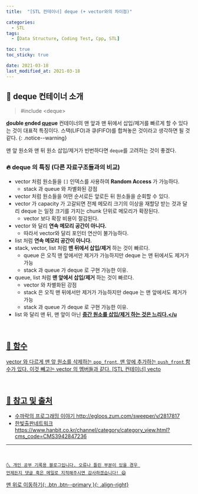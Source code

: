 ```yaml
---
title:  "[STL 컨테이너] deque (+ vector와의 차이점)" 

categories:
  - STL
tags:
  - [Data Structure, Coding Test, Cpp, STL]

toc: true
toc_sticky: true

date: 2021-03-18
last_modified_at: 2021-03-18
---
```


## 🚀 deque 컨테이너 소개

> #include \<deque>

**<u>d</u>ouble <u>e</u>nded <u>que</u>ue**
컨테이너의 맨 앞과 맨 뒤에서 삽입/제거를 빠르게 할 수 있다는 것이 대표적 특징이다. 
스택(LIFO)과 큐(FIFO)를 합쳐놓은 것이라고 생각하면 될 것 같다.
{: .notice--warning}

맨 앞 원소와 맨 뒤 원소 삽입/제거가 빈번하다면 `deque`를 고려하는 것이 좋겠다.

### 🔥 deque 의 특징 (다른 자료구조들과의 비교)

- vector 처럼 원소들을 `[]` 인덱스를 사용하여 **Random Access** 가 가능하다. 
  - stack 과 queue 와 차별화된 강점
- vector 처럼 원소들을 어떤 순서로든 앞로든 뒤 원소들을 순회할 수 있다.
- vector 가 capacity 가 고갈되면 전체 메모리 크기의 이상을 재할당 받는 것과 달리 deque 는 일정 크기를 가지는 chunk 단위로 메모리가 확장된다.
  - vector 보다 확장 비용이 절감된다.
- vector 와 달리 **연속 메모리 공간이 아니다.**
  - 따라서 vector와 달리 포인터 연산이 불가능하다.
- list 처럼 **연속 메모리 공간이 아니다.**
- stack, vector, list 처럼 **맨 뒤에서 삽입/제거** 하는 것이 빠르다.
  - queue 은 오직 맨 앞에서만 제거가 가능하지만 deque 는 맨 뒤에서도 제거가 가능
  - stack 과 queue 가 deque 로 구현 가능한 이유.
- queue, list 처럼 **맨 앞에서 삽입/제거** 하는 것이 빠르다. 
  - vector 와 차별화된 강점
  - stack 은 오직 맨 뒤에서만 제거가 가능하지만 deque 는 맨 앞에서도 제거가 가능
  - stack 과 queue 가 deque 로 구현 가능한 이유.
- list 와 달리 맨 뒤, 맨 앞이 아닌 **<u>중간 원소를 삽입/제거 하는 것은 느리다.</u**

<br>

## 🚀 함수

vector 와 다르게 맨 앞 원소를 삭제하는 `pop_front`, 맨 앞에 추가하는 `push_front` 함수가 있다. 이것 빼고는 vector 의 멤버들과 같다. [[STL 컨테이너] vecto](https://ansohxxn.github.io/stl/vector/)

<br>

## 🚀 참고 및 출처

- 수까락의 프로그래밍 이야기 <http://egloos.zum.com/sweeper/v/2817817>
- 한빛출판네트워크 <https://www.hanbit.co.kr/channel/category/category_view.html?cms_code=CMS3942847236>

***
<br>

    🌜 개인 공부 기록용 블로그입니다. 오류나 틀린 부분이 있을 경우 
    언제든지 댓글 혹은 메일로 지적해주시면 감사하겠습니다! 😄

[맨 위로 이동하기](#){: .btn .btn--primary }{: .align-right}